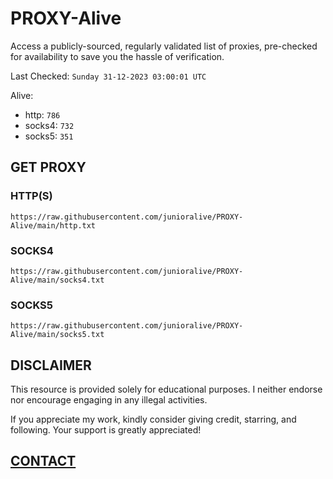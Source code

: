 # PROXY-Alive

Access a publicly-sourced, regularly validated list of proxies, pre-checked for availability to save you the hassle of verification.

Last Checked: `Sunday 31-12-2023 03:00:01 UTC`

Alive:
- http: `786`
- socks4: `732`
- socks5: `351`

## GET PROXY

### HTTP(S)

```https://raw.githubusercontent.com/junioralive/PROXY-Alive/main/http.txt```

### SOCKS4

```https://raw.githubusercontent.com/junioralive/PROXY-Alive/main/socks4.txt```

### SOCKS5

```https://raw.githubusercontent.com/junioralive/PROXY-Alive/main/socks5.txt```

## DISCLAIMER

This resource is provided solely for educational purposes. I neither endorse nor encourage engaging in any illegal activities.

If you appreciate my work, kindly consider giving credit, starring, and following. Your support is greatly appreciated! 

## [CONTACT](https://t.me/TheJuniorAlive)

